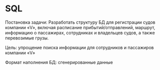 # SQL
Постановка задачи: Разработать структуру БД для регистрации судов компании «V», включая расписание прибытий/отправлений, маршрут, информацию о пассажирах, сотрудниках и владельцев судов, а также перевозимые грузы.

Цель: упрощение поиска информации для сотрудников и пассажиров компании «V»

Формат наполнения БД: сгенерированные данные
